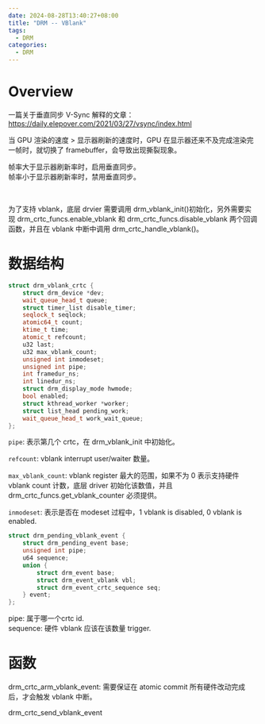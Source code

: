```yaml
---
date: 2024-08-28T13:40:27+08:00
title: "DRM -- VBlank"
tags:
  - DRM
categories:
  - DRM
---
```


# Overview

一篇关于垂直同步 V-Sync 解释的文章：https://daily.elepover.com/2021/03/27/vsync/index.html

当 GPU 渲染的速度 > 显示器刷新的速度时，GPU 在显示器还来不及完成渲染完一帧时，就切换了 framebuffer，会导致出现撕裂现象。

帧率大于显示器刷新率时，启用垂直同步。  
帧率小于显示器刷新率时，禁用垂直同步。

</br>

为了支持 vblank，底层 drvier 需要调用 drm_vblank_init()初始化，另外需要实现 drm_crtc_funcs.enable_vblank 和 drm_crtc_funcs.disable_vblank 两个回调函数，并且在 vblank 中断中调用 drm_crtc_handle_vblank()。

# 数据结构

```c++
struct drm_vblank_crtc {
	struct drm_device *dev;
	wait_queue_head_t queue;
	struct timer_list disable_timer;
	seqlock_t seqlock;
	atomic64_t count;
	ktime_t time;
	atomic_t refcount;
	u32 last;
	u32 max_vblank_count;
	unsigned int inmodeset;
	unsigned int pipe;
	int framedur_ns;
	int linedur_ns;
	struct drm_display_mode hwmode;
	bool enabled;
	struct kthread_worker *worker;
	struct list_head pending_work;
	wait_queue_head_t work_wait_queue;
};
```

`pipe`: 表示第几个 crtc，在 drm_vblank_init 中初始化。

`refcount`: vblank interrupt user/waiter 数量。

`max_vblank_count`: vblank register 最大的范围，如果不为 0 表示支持硬件 vblank count 计数，底层 driver 初始化该数值，并且 drm_crtc_funcs.get_vblank_counter 必须提供。

`inmodeset`: 表示是否在 modeset 过程中，1 vblank is disabled, 0 vblank is enabled.

```c++
struct drm_pending_vblank_event {
	struct drm_pending_event base;
	unsigned int pipe;
	u64 sequence;
	union {
		struct drm_event base;
		struct drm_event_vblank vbl;
		struct drm_event_crtc_sequence seq;
	} event;
};
```

pipe: 属于哪一个crtc id.  
sequence: 硬件 vblank 应该在该数量 trigger.  

# 函数

drm_crtc_arm_vblank_event: 需要保证在 atomic commit 所有硬件改动完成后，才会触发 vblank 中断。

drm_crtc_send_vblank_event
